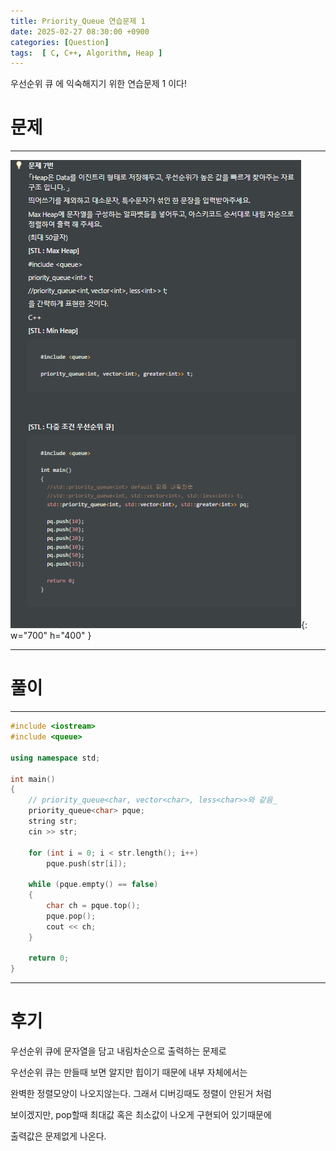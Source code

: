 ```yaml
---
title: Priority_Queue 연습문제 1
date: 2025-02-27 08:30:00 +0900
categories: [Question]  
tags:  [ C, C++, Algorithm, Heap ]
---
```


우선순위 큐 에 익숙해지기 위한 연습문제 1 이다!

# 문제   
---------------------------------------
![Desktop View](/assets/img/heap1.png){: w="700" h="400" }

---------------------------------------

# 풀이
---------------------------------------

```c++
#include <iostream>
#include <queue>

using namespace std;

int main()
{
    // priority_queue<char, vector<char>, less<char>>와 같음_
    priority_queue<char> pque;
    string str;
    cin >> str;
    
    for (int i = 0; i < str.length(); i++)	
        pque.push(str[i]);
    
    while (pque.empty() == false)
    {
        char ch = pque.top();
        pque.pop();
        cout << ch;
    }
    
    return 0;
}
```
---------------------------------------

# 후기

우선순위 큐에 문자열을 담고 내림차순으로 출력하는 문제로

우선순위 큐는 만들때 보면 알지만 힙이기 때문에 내부 자체에서는

완벽한 정렬모양이 나오지않는다. 그래서 디버깅때도 정렬이 안된거 처럼

보이겠지만, pop할때 최대값 혹은 최소값이 나오게 구현되어 있기때문에

출력값은 문제없게 나온다.
